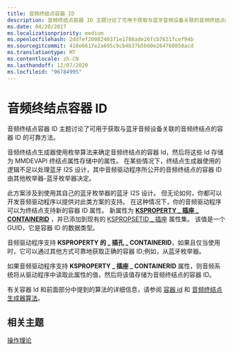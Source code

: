 ```yaml
---
title: 音频终结点容器 ID
description: 音频终结点容器 ID 主题讨论了可用于获取与蓝牙音频设备关联的音频终结点的容器 ID 的可靠方法。
ms.date: 04/20/2017
ms.localizationpriority: medium
ms.openlocfilehash: 2ddfef2008240371e1788ade26fcb7631fcef94b
ms.sourcegitcommit: 418e6617e2a695c9cb4b37b5b60e264760858acd
ms.translationtype: MT
ms.contentlocale: zh-CN
ms.lasthandoff: 12/07/2020
ms.locfileid: "96784995"
---
```

# <a name="audio-endpoint-container-id"></a>音频终结点容器 ID


音频终结点容器 ID 主题讨论了可用于获取与蓝牙音频设备关联的音频终结点的容器 ID 的可靠方法。

音频终结点生成器使用枚举算法来确定音频终结点的容器 Id，然后将这些 Id 存储为 MMDEVAPI 终结点属性存储中的属性。 在某些情况下，终结点生成器使用的逻辑不足以处理蓝牙 I2S 设计，其中音频驱动程序所公开的音频终结点的容器 ID 由其他枚举器-蓝牙枚举器决定。

此方案涉及到使用其自己的蓝牙枚举器的蓝牙 I2S 设计。 但无论如何，你都可以开发音频驱动程序以提供对此类方案的支持。 在这种情况下，你的音频驱动程序可以为终结点支持新的容器 ID 属性。 新属性为 [**KSPROPERTY \_ 插座 \_ CONTAINERID**](./ksproperty-jack-containerid.md) ，并已添加到现有的 [KSPROPSETID \_ 插座](./kspropsetid-jack.md) 属性集。 该值是一个 GUID，它是容器 ID 的数据类型。

音频驱动程序支持 **KSPROPERTY 的 \_ 插孔 \_ CONTAINERID**，如果且仅当使用时，它可以通过其他方式可靠地获取正确的容器 ID;例如，从蓝牙枚举器。

如果音频驱动程序支持 **KSPROPERTY \_ 插座 \_ CONTAINERID** 属性，则音频系统将从驱动程序中读取此属性的值，然后将该值存储为音频终结点的容器 ID。

有关容器 Id 和前面部分中提到的算法的详细信息，请参阅 [容器 id](../install/container-ids.md) 和 [音频终结点生成器算法](audio-endpoint-builder-algorithm.md)。

## <a name="span-idrelated_topicsspanrelated-topics"></a><span id="related_topics"></span>相关主题
[操作理论](theory-of-operation.md)
